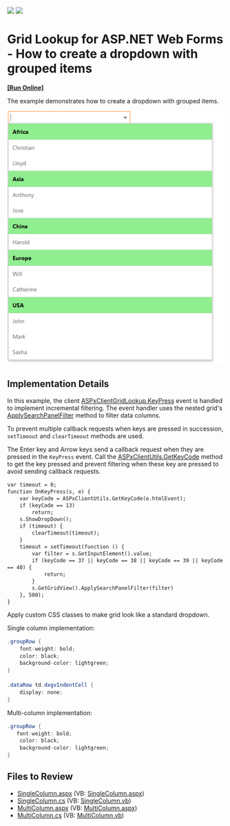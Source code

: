 <!-- default badges list -->
[![](https://img.shields.io/badge/Open_in_DevExpress_Support_Center-FF7200?style=flat-square&logo=DevExpress&logoColor=white)](https://supportcenter.devexpress.com/ticket/details/T1064526)
[![](https://img.shields.io/badge/📖_How_to_use_DevExpress_Examples-e9f6fc?style=flat-square)](https://docs.devexpress.com/GeneralInformation/403183)
<!-- default badges end -->

# Grid Lookup for ASP.NET Web Forms - How to create a dropdown with grouped items
<!-- run online -->
**[[Run Online]](https://codecentral.devexpress.com/454625952/)**
<!-- run online end -->

The example demonstrates how to create a dropdown with grouped items. 

![image](drop-down-with-groups.png)

## Implementation Details

In this example, the client [ASPxClientGridLookup.KeyPress](https://docs.devexpress.com/AspNet/js-ASPxClientTextEdit.KeyPress) event is handled to implement incremental filtering. The event handler uses the nested grid's [ApplySearchPanelFilter](https://docs.devexpress.com/AspNet/js-ASPxClientGridView.ApplySearchPanelFilter(value)) method to filter data columns. 

To prevent multiple callback requests when keys are pressed in succession, `setTimeout` and `clearTimeout` methods are used. 

The Enter key and Arrow keys send a callback request when they are pressed in the `KeyPress` event. Call the [ASPxClientUtils.GetKeyCode](https://docs.devexpress.com/AspNet/js-ASPxClientUtils.GetKeyCode.static(htmlEvent)) method to get the key pressed and prevent filtering when these key are pressed to avoid sending callback requests.


```jscript
var timeout = 0;
function OnKeyPress(s, e) {
    var keyCode = ASPxClientUtils.GetKeyCode(e.htmlEvent);
    if (keyCode == 13)
        return;
    s.ShowDropDown();
    if (timeout) {
        clearTimeout(timeout);
    }
    timeout = setTimeout(function () {
        var filter = s.GetInputElement().value;
        if (keyCode == 37 || keyCode == 38 || keyCode == 39 || keyCode == 40) {
            return;
        }
        s.GetGridView().ApplySearchPanelFilter(filter)
    }, 500);
}
```

Apply custom CSS classes to make grid look like a standard dropdown.

Single column implementation:

```cs
.groupRow {
    font-weight: bold;
    color: black;
    background-color: lightgreen;
}

.dataRow td.dxgvIndentCell {
    display: none;
}
```

Multi-column implementation:

```cs
.groupRow {
   font-weight: bold;
    color: black;
    background-color: lightgreen;
}
```

## Files to Review

* [SingleColumn.aspx](./CS/DXWebApplication1/SingleColumn.aspx) (VB: [SingleColumn.aspx](./VB/DXWebApplication1/SingleColumn.aspx))
* [SingleColumn.cs](./CS/DXWebApplication1/SingleColumn.aspx.cs) (VB: [SingleColumn.vb](./VB/DXWebApplication1/SingleColumn.aspx.vb))
* [MultiColumn.aspx](./CS/DXWebApplication1/MultiColumn.aspx) (VB: [MultiColumn.aspx](./VB/DXWebApplication1/MultiColumn.aspx))
* [MultiColumn.cs](./CS/DXWebApplication1/MultiColumn.aspx.cs) (VB: [MultiColumn.vb](./VB/DXWebApplication1/MultiColumn.aspx.vb))
